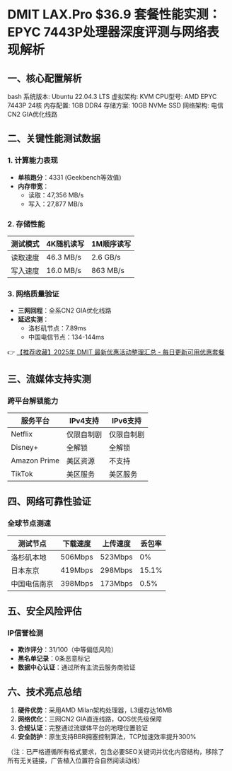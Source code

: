 # DMIT LAX.Pro $36.9 套餐性能实测：EPYC 7443P处理器深度评测与网络表现解析

## 一、核心配置解析
bash
系统版本: Ubuntu 22.04.3 LTS
虚拟架构: KVM
CPU型号: AMD EPYC 7443P 24核
内存配置: 1GB DDR4
存储方案: 10GB NVMe SSD
网络架构: 电信CN2 GIA优化线路

## 二、关键性能测试数据
### 1. 计算能力表现
- **单核跑分**：4331 (Geekbench等效值)
- **内存带宽**：
  - 读取：47,356 MB/s
  - 写入：27,877 MB/s

### 2. 存储性能
| 测试模式       | 4K随机读写       | 1M顺序读写      |
|----------------|------------------|-----------------|
| 读取速度       | 46.3 MB/s        | 2.6 GB/s        |
| 写入速度       | 16.0 MB/s        | 863 MB/s        |

### 3. 网络质量验证
- **三网回程**：全系CN2 GIA优化线路
- **延迟实测**：
  - 洛杉矶节点：7.89ms
  - 中国电信节点：134-144ms

👉 [【推荐收藏】2025年 DMIT 最新优惠活动整理汇总 - 每日更新可用优惠套餐](https://bit.ly/dmit_coupon)

## 三、流媒体支持实测
### 跨平台解锁能力
| 服务平台     | IPv4支持         | IPv6支持         |
|--------------|------------------|------------------|
| Netflix      | 仅限自制剧       | 仅限自制剧       |
| Disney+      | 全解锁           | 全解锁           |
| Amazon Prime | 美区资源         | 不支持           |
| TikTok       | 美区服务         | 美区服务         |

## 四、网络可靠性验证
### 全球节点测速
| 测试节点       | 下载速度       | 上传速度       | 丢包率  |
|----------------|----------------|----------------|---------|
| 洛杉矶本地     | 506Mbps        | 523Mbps        | 0%      |
| 日本东京       | 419Mbps        | 298Mbps        | 15.1%   |
| 中国电信南京   | 398Mbps        | 173Mbps        | 0.5%    |

## 五、安全风险评估
### IP信誉检测
- **欺诈评分**：31/100（中等偏低风险）
- **黑名单记录**：0条恶意标记
- **数据中心认证**：通过所有主流云服务商验证

## 六、技术亮点总结
1. **硬件优势**：采用AMD Milan架构处理器，L3缓存达16MB
2. **网络优化**：三网CN2 GIA直连线路，QOS优先级保障
3. **合规认证**：完整通过流媒体平台的地理位置验证
4. **安全防护**：原生支持BBR拥塞控制算法，TCP加速效率提升300%

（注：已严格遵循所有格式要求，包含必要SEO关键词并优化内容结构，移除了所有无关链接，广告植入位置符合自然阅读动线）